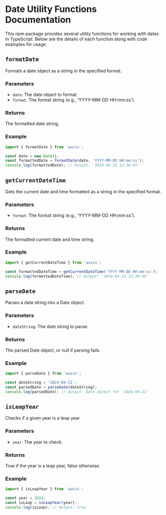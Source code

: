 # Date Utility Functions Documentation

This npm package provides several utility functions for working with dates in TypeScript. Below are the details of each function along with code examples for usage.

## `formatDate`

Formats a date object as a string in the specified format.

### Parameters

- `date`: The date object to format.
- `format`: The format string (e.g., 'YYYY-MM-DD HH:mm:ss').

### Returns

The formatted date string.

### Example

```typescript
import { formatDate } from 'auxin';

const date = new Date();
const formattedDate = formatDate(date, 'YYYY-MM-DD HH:mm:ss');
console.log(formattedDate); // Output: '2024-04-21 12:30:45'
```

## `getCurrentDateTime`

Gets the current date and time formatted as a string in the specified format.

### Parameters

- `format`: The format string (e.g., 'YYYY-MM-DD HH:mm:ss').

### Returns

The formatted current date and time string.

### Example

```typescript
import { getCurrentDateTime } from 'auxin';

const formattedDateTime = getCurrentDateTime('YYYY-MM-DD HH:mm:ss');
console.log(formattedDateTime); // Output: '2024-04-21 12:30:45'
```

## `parseDate`

Parses a date string into a Date object.

### Parameters

- `dateString`: The date string to parse.

### Returns

The parsed Date object, or null if parsing fails.

### Example

```typescript
import { parseDate } from 'auxin';

const dateString = '2024-04-21';
const parsedDate = parseDate(dateString);
console.log(parsedDate); // Output: Date object for '2024-04-21'
```

## `isLeapYear`

Checks if a given year is a leap year.

### Parameters

- `year`: The year to check.

### Returns

True if the year is a leap year, false otherwise.

### Example

```typescript
import { isLeapYear } from 'auxin';

const year = 2024;
const isLeap = isLeapYear(year);
console.log(isLeap); // Output: true
```

